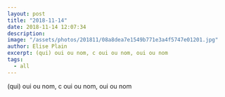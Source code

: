 ```yaml
---
layout: post
title: "2018-11-14"
date: 2018-11-14 12:07:34
description: 
image: "/assets/photos/201811/08a8dea7e1549b771e3a4f5747e01201.jpg"
author: Elise Plain
excerpt: (qui) oui ou nom, c oui ou nom, oui ou nom
tags: 
  - all
---
```


(qui) oui ou nom, c oui ou nom, oui ou nom
<p></p>